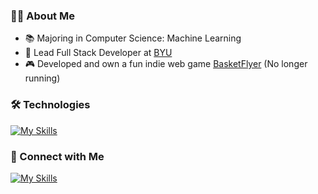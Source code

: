 ### 👨‍💻 About Me

- 📚 Majoring in Computer Science: Machine Learning
- 🏫 Lead Full Stack Developer at [BYU](https://reslife.byu.edu/)
- 🎮 Developed and own a fun indie web game [BasketFlyer](https://startup.basketflyer.com/) (No longer running)

### 🛠️ Technologies 

[![My Skills](https://skillicons.dev/icons?i=react,js,java,swift,py,c,cpp,cs&perline=4)](https://skillicons.dev)

### 🤝 Connect with Me 

[![My Skills](https://skillicons.dev/icons?i=linkedin&perline=3)](https://www.linkedin.com/in/josh-weidner/)

<!---
Josh-Weidner/Josh-Weidner is a ✨ special ✨ repository because its `README.md` (this file) appears on your GitHub profile.
You can click the Preview link to take a look at your changes.
--->
